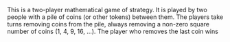 This is a two-player mathematical game of strategy. It is played by two people with a pile of coins (or other tokens) between them. The players take turns removing coins from the pile, always removing a non-zero square number of coins (1, 4, 9, 16, …). The player who removes the last coin wins      

